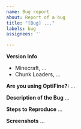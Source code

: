 ```yaml
---
name: Bug report
about: Report of a bug
title: "[Bug] ..."
labels: bug
assignees: ''

---
```


**Version Info**
- Minecraft, ...
- Chunk Loaders, ...

**Are you using OptiFine?:** ...

**Description of the Bug**
...

**Steps to Reproduce**
...

**Screenshots**
...
